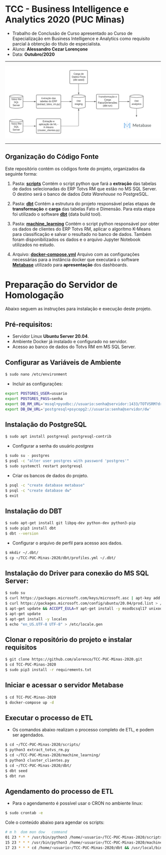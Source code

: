 # TCC - Business Intelligence e Analytics 2020 (PUC Minas)

- Trabalho de Conclusão de Curso apresentado ao Curso de Especialização em Business Intelligence e Analytics como requisito parcial à obtenção do título de especialista.
- Aluno: **Alessandro Cezar Lorençone**
- Data: **Outubro/2020**

***
![](https://raw.githubusercontent.com/alorenco/TCC-PUC-Minas-2020/master/diagrama_fluxo_etl.png?token=ADTFTXA7ELOUYOVBEQOSESC7QCYQI)
***

## Organização do Código Fonte

Este repositório contém os códigos fonte do projeto, organizados da seguinte forma:

1. Pasta: **[scripts](https://github.com/alorenco/TCC-PUC-Minas-2020/tree/master/scripts)**
Contém o script python que fará a **extração** das tabelas de dados selecionadas do ERP Totvs RM que estão no MS SQL Server. O destino será o banco de dados *Data Warehouse* no PostgreSQL.

2. Pasta: **[dbt](https://github.com/alorenco/TCC-PUC-Minas-2020/tree/master/dbt)**
Contém a estrutura do projeto responsável pelas etapas de **transformação** e **carga** das tabelas Fato e Dimensão. Para esta etapa foi utilizado o software **[dbt](https://github.com/fishtown-analytics/dbt)** (data build tool).

3. Pasta: **[machine_learning](https://github.com/alorenco/TCC-PUC-Minas-2020/tree/master/machine_learning)**
Contém o script python responsável por obter os dados de clientes do ERP Totvs RM, aplicar o algorítmo K-Means para classificação e salvar o resultado no banco de dados. Também foram disponibilizados os dados e o arquivo Jupyter Notebook utilizados no estudo.

4. Arquivo: **[docker-compose.yml](https://github.com/alorenco/TCC-PUC-Minas-2020/blob/master/docker-compose.yml)**
Arquivo com as configurações necessárias para a instância docker que executará o software **[Metabase](https://github.com/metabase/metabase)** utilizado para **apresentação** dos dashboards.


# Preparação do Servidor de Homologação

Abaixo seguem as instruções para instalação e execução deste projeto.

## Pré-requisitos:

- Servidor Linux **Ubuntu Server 20.04**.
- Ambiente Docker já instalado e configurado no servidor.
- Acesso ao banco de dados do Totvs RM em MS SQL Server.

## Configurar as Variáveis de Ambiente

```bash
$ sudo nano /etc/environment
````
- Incluir as configurações:

```bash
export POSTGRES_USER=usuario
export POSTGRES_PASS=senha
export DB_RM_URL='mssql+pyodbc://usuario:senha@servidor:1433/TOTVSRM?driver=ODBC+Driver+17+for+SQL+Server'
export DB_DW_URL='postgresql+psycopg2://usuario:senha@servidor/dw'
```

## Instalação do PostgreSQL

```bash
$ sudo apt install postgresql postgresql-contrib
````

- Configurar a senha do usuário *postgres*

```bash
$ sudo su - postgres
$ psql -c "alter user postgres with password 'postgres'"
$ sudo systemctl restart postgresql
````

- Criar os bancos de dados do projeto.

```bash
$ psql -c "create database metabase"
$ psql -c "create database dw"
$ exit
````

## Instalação do DBT

```bash
$ sudo apt-get install git libpq-dev python-dev python3-pip
$ sudo pip3 install dbt
$ dbt --version
````

- Configurar o arquivo de perfil para acesso aos dados.

```bash
$ mkdir ~/.dbt/
$ cp ~/TCC-PUC-Minas-2020/dbt/profiles.yml ~/.dbt/
````

## Instalação do Driver para conexão do MS SQL Server:

```bash
$ sudo su
$ curl https://packages.microsoft.com/keys/microsoft.asc | apt-key add -
$ curl https://packages.microsoft.com/config/ubuntu/20.04/prod.list > /etc/apt/sources.list.d/mssql-release.list
$ apt-get update && ACCEPT_EULA=Y apt-get install -y msodbcsql17 unixodbc-dev
$ apt-get update 
$ apt-get install -y locales 
$ echo "en_US.UTF-8 UTF-8" > /etc/locale.gen
````

## Clonar o repositório do projeto e instalar requisitos

```bash
$ git clone https://github.com/alorenco/TCC-PUC-Minas-2020.git
$ cd TCC-PUC-Minas-2020
$ sudo pip3 install -r requirements.txt
````

## Iniciar e acessar o servidor Metabase

```bash
$ cd TCC-PUC-Minas-2020
$ docker-compose up -d
````

## Executar o processo de ETL

- Os comandos abaixo realizam o processo completo de ETL, e podem ser agendados.

```bash
$ cd ~/TCC-PUC-Minas-2020/scripts/
$ python3 extract_totvs_rm.py
$ cd ~/TCC-PUC-Minas-2020/machine_learning/
$ python3 cluster_clientes.py
$ cd ~/TCC-PUC-Minas-2020/dbt/
$ dbt seed
$ dbt run
````

## Agendamento do processo de ETL

- Para o agendamento é possível usar o CRON no ambiente linux:

```bash
$ sudo crontab -e
````

Cole o conteúdo abaixo para agendar os scripts:

```bash
# m h  dom mon dow   command
01 23 * * * /usr/bin/python3 /home/<usuario>/TCC-PUC-Minas-2020/scripts/extract_totvs_rm.py >> /var/log/extract_totvs.log 2>&1
15 23 * * * /usr/bin/python3 /home/<usuario>/TCC-PUC-Minas-2020/machine_learning/cluster_clientes.py >> /var/log/cluster_clientes.log 2>&1
17 23 * * * cd /home/<usuario>/TCC-PUC-Minas-2020/dbt && /usr/local/bin/dbt run --profiles-dir /home/<usuario>/.dbt >> /var/log/dbt.log 2>&1
````



